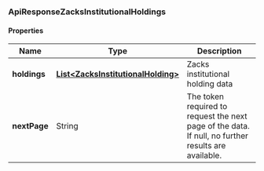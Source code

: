 
[//]: # (CLASS:ApiResponseZacksInstitutionalHoldings)

[//]: # (KIND:object)

### ApiResponseZacksInstitutionalHoldings

#### Properties

[//]: # (START_DEFINITION)

Name | Type | Description
------------ | ------------- | -------------
**holdings** | [**List&lt;ZacksInstitutionalHolding&gt;**](ZacksInstitutionalHolding.md) | Zacks institutional holding data &nbsp;
**nextPage** | String | The token required to request the next page of the data. If null, no further results are available. &nbsp;

[//]: # (END_DEFINITION)


[//]: # (CONTAINED_CLASS:ZacksInstitutionalHolding)





